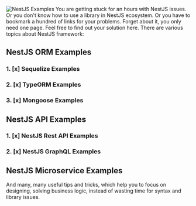 ![NestJS Examples](https://user-images.githubusercontent.com/31009750/181449337-70081a76-5a01-4229-805e-39ed0ded6b5b.png)
You are getting stuck for an hours with NestJS issues. Or you don't know how to use a library in NestJS ecosystem. Or you have to bookmark a hundred of links for your problems. Forget about it, you only need one page. Feel free to find out your solution here. There are various topics about NestJS framework:

## NestJS ORM Examples

### 1. [x] Sequelize Examples

### 2. [x] TypeORM Examples

### 3. [x] Mongoose Examples

## NestJS API Examples

### 1. [x] NestJS Rest API Examples

### 2. [x] NestJS GraphQL Examples

## NestJS Microservice Examples

And many, many useful tips and tricks, which help you to focus on designing, solving business logic, instead of wasting time for syntax and library issues.
